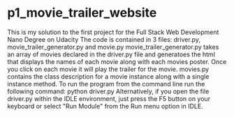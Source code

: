 # p1_movie_trailer_website
This is my solution to the first project for the Full Stack Web Development Nano Degree on Udacity
The code is contained in 3 files: driver.py, movie_trailer_generator.py and movie.py
movie_trailer_generator.py takes an array of movies declared in the driver.py file and generatoes
the html that displays the names of each movie along with each movies poster. Once you click on each 
movie it will play the trailer for the movie. movies.py contains the class description for a movie
instance along with a single instance method.
To run the program from the command line run the following command:
python driver.py
Alternatively, if you open the file driver.py within the IDLE environment, just press the F5 button on
your keyboard or select "Run Module" from the Run menu option in IDLE.